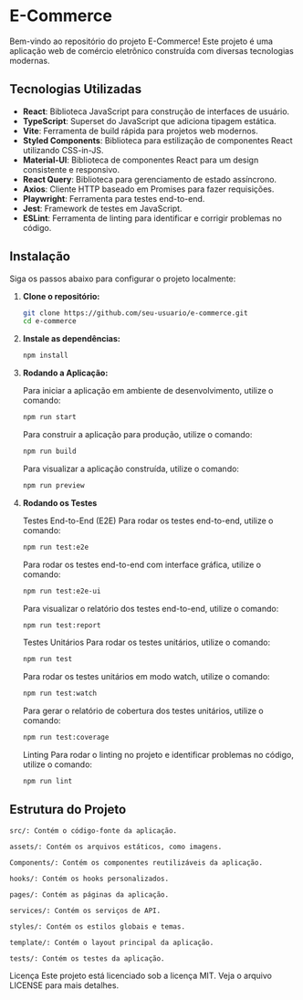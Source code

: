 # E-Commerce

Bem-vindo ao repositório do projeto E-Commerce! Este projeto é uma aplicação web de comércio eletrônico construída com diversas tecnologias modernas.

## Tecnologias Utilizadas

- **React**: Biblioteca JavaScript para construção de interfaces de usuário.
- **TypeScript**: Superset do JavaScript que adiciona tipagem estática.
- **Vite**: Ferramenta de build rápida para projetos web modernos.
- **Styled Components**: Biblioteca para estilização de componentes React utilizando CSS-in-JS.
- **Material-UI**: Biblioteca de componentes React para um design consistente e responsivo.
- **React Query**: Biblioteca para gerenciamento de estado assíncrono.
- **Axios**: Cliente HTTP baseado em Promises para fazer requisições.
- **Playwright**: Ferramenta para testes end-to-end.
- **Jest**: Framework de testes em JavaScript.
- **ESLint**: Ferramenta de linting para identificar e corrigir problemas no código.

## Instalação

Siga os passos abaixo para configurar o projeto localmente:

1. **Clone o repositório:**

   ```sh
   git clone https://github.com/seu-usuario/e-commerce.git
   cd e-commerce
   ```

2. **Instale as dependências:**

   ```bash
   npm install
   ```

3. **Rodando a Aplicação:**

   Para iniciar a aplicação em ambiente de desenvolvimento, utilize o comando:

   ```bash
   npm run start
   ```

   Para construir a aplicação para produção, utilize o comando:

   ```bash
   npm run build
   ```

   Para visualizar a aplicação construída, utilize o comando:

   ```bash
   npm run preview
   ```

4. **Rodando os Testes**

   Testes End-to-End (E2E)
   Para rodar os testes end-to-end, utilize o comando:

   ```bash
   npm run test:e2e
   ```

   Para rodar os testes end-to-end com interface gráfica, utilize o comando:

   ```bash
   npm run test:e2e-ui
   ```

   Para visualizar o relatório dos testes end-to-end, utilize o comando:

   ```bash
   npm run test:report
   ```

   Testes Unitários
   Para rodar os testes unitários, utilize o comando:

   ```bash
   npm run test
   ```

   Para rodar os testes unitários em modo watch, utilize o comando:

   ```bash
   npm run test:watch
   ```

   Para gerar o relatório de cobertura dos testes unitários, utilize o comando:

   ```bash
   npm run test:coverage
   ```

   Linting
   Para rodar o linting no projeto e identificar problemas no código, utilize o comando:

   ```bash
   npm run lint
   ```

## Estrutura do Projeto

    src/: Contém o código-fonte da aplicação.

    assets/: Contém os arquivos estáticos, como imagens.

    Components/: Contém os componentes reutilizáveis da aplicação.

    hooks/: Contém os hooks personalizados.

    pages/: Contém as páginas da aplicação.

    services/: Contém os serviços de API.

    styles/: Contém os estilos globais e temas.

    template/: Contém o layout principal da aplicação.

    tests/: Contém os testes da aplicação.

Licença
Este projeto está licenciado sob a licença MIT. Veja o arquivo LICENSE para mais detalhes.

